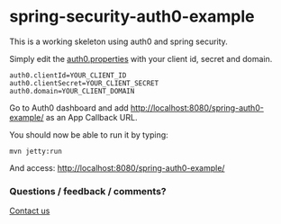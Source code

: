 spring-security-auth0-example
=====================

This is a working skeleton using auth0 and spring security.

Simply edit the [auth0.properties](src/main/resources/auth0.properties) with your client id, secret and domain.

```Shell
auth0.clientId=YOUR_CLIENT_ID
auth0.clientSecret=YOUR_CLIENT_SECRET
auth0.domain=YOUR_CLIENT_DOMAIN
```

Go to Auth0 dashboard and add [http://localhost:8080/spring-auth0-example/](http://localhost:8080/spring-auth0-example/) as an App Callback URL.

You should now be able to run it by typing:

```Shell
mvn jetty:run
```

And access: [http://localhost:8080/spring-auth0-example/](http://localhost:8080/spring-auth0-example/)

### Questions / feedback / comments?
[Contact us](http://www.nextprot.org/contact/us)
